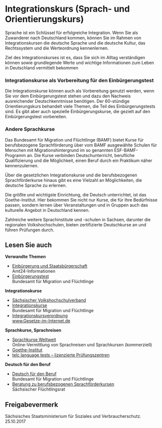 # Integrationskurs (Sprach- und Orientierungskurs)

Sprache ist ein Schlüssel für erfolgreiche Integration. Wenn Sie als Zuwanderer nach Deutschland kommen, können Sie im Rahmen von Integrationskursen die deutsche Sprache und die deutsche Kultur, das Rechtssystem und die Werteordnung kennenlernen.

Ziel des Integrationskurses ist es, dass Sie sich im Alltag verständigen können sowie grundlegende Werte und wichtige Informationen zum Leben in Deutschland vermittelt bekommen

### Integrationskurse als Vorbereitung für den Einbürgerungstest

Die Integrationskurse können auch als Vorbereitung genutzt werden, wenn Sie vor dem Einbürgerungstest stehen und dazu den Nachweis ausreichender Deutschkenntnisse benötigen. Der 60-stündige Orientierungskurs behandelt viele Themen, die Teil des Einbürgerungstests sind. Es gibt aber auch spezielle Einbürgerungskurse, die gezielt auf den Einbürgerungstest vorbereiten.

### Andere Sprachkurse

Das Bundesamt für Migration und Flüchtlinge (BAMF) bietet Kurse für berufsbezogene Sprachförderung über vom BAMF ausgewählte Schulen für Menschen mit Migrationshintergrund im so genannten ESF-BAMF-Programm an. Die Kurse verbinden Deutschunterricht, berufliche Qualifizierung und die Möglichkeit, einen Beruf durch ein Praktikum näher kennenzulernen.

Über die gesetzlichen Integrationskurse und die berufsbezogenen Sprachförderkurse hinaus gibt es eine Vielzahl an Möglichkeiten, die deutsche Sprache zu erlernen.

Die größte und wichtigste Einrichtung, die Deutsch unterrichtet, ist das Goethe-Institut. Hier bekommen Sie nicht nur Kurse, die für Ihre Bedürfnisse passen, sondern lernen über Veranstaltungen und in Gruppen auch das kulturelle Angebot in Deutschland kennen.

Zahlreiche weitere Sprachinstitute und -schulen in Sachsen, darunter die regionalen Volkshochschulen, bieten zertifizierte Deutschkurse an und führen Prüfungen durch.

## Lesen Sie auch

**Verwandte Themen**

* [Einbürgerung und Staatsbürgerschaft](https://amt24dev.sachsen.de/zufi/lebenslagen/5000210)  
  Amt24-Informationen
* [Einbürgerungstest](http://www.bamf.de/DE/Einbuergerung/WasEinbuergerungstest/waseinbuergerungstest-node.html "Der Einbürgerungstest, Bundesamt für Migration und Flüchtlinge")  
  Bundesamt für Migration und Flüchtlinge

**Integrationskurse**

* [Sächsischer Volkshochschulverband](https://www.vhs-sachsen.de/ "Sächsicher Volkshochschulverband e.V.")
* [Integrationskurse](http://www.bamf.de/DE/Willkommen/DeutschLernen/Integrationskurse/integrationskurse-node.html "Integrationskurse, Bundesamt für Migration und Flüchtlinge")  
   Bundesamt für Migration und Flüchtlinge
* [Integrationskursverordnung](http://www.gesetze-im-internet.de/intv/ "BMJV: Integrationskursverordnung (IntV)")  
   www.Gesetze-im-Internet.de

**Sprachkurse, Sprachreisen**

* [Sprachkurse Weltweit](http://www.sprachkurse-weltweit.de/deutsch/d-ost.htm)  
   Online-Vermittlung von Sprachreisen und Sprachkursen (kommerziell)
* [Goethe-Institut](https://www.goethe.de/de/index.html "Website des Goethe-Instituts")
* [telc language tests – lizenzierte Prüfungszentren](http://www.telc.net/pruefungsteilnehmende/pruefungszentrum-finden.html)

**Deutsch für den Beruf**

* [Deutsch für den Beruf](http://www.bamf.de/DE/Willkommen/DeutschLernen/DeutschBeruf/deutschberuf-node.html)  
   Bundesamt für Migration und Flüchtlinge
* [Beratung zu berufsbezogenen Sprachförderkursen](http://saechsischer-fluechtlingsrat.de/unsere-arbeit/projekte/anerkennungs-und-qualifizierungsberatung-durch-ibas/ "Sächsischer Flüchtlingsrat: Anerkennungs- und Qualifzierungsberatung")  
   Sächsischer Flüchtlingsrat

## Freigabevermerk

Sächsisches Staatsministerium für Soziales und Verbraucherschutz. 25.10.2017
